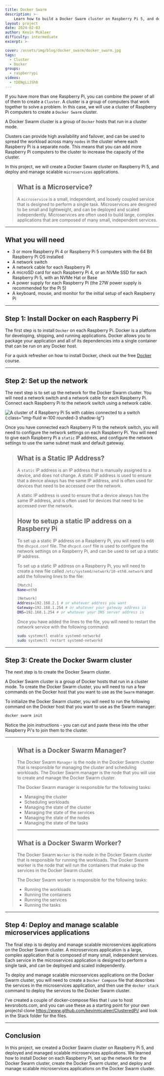 ```yaml
---
title: Docker Swarm
description: >-
    Learn how to build a Docker Swarm cluster on Raspberry Pi 5, and deploy and manage scalable microservices applications.
layout: project
date: 2024-02-03
author: Kevin McAleer
difficulty: intermediate
excerpt: >-

cover: /assets/img/blog/docker_swarm/docker_swarm.jpg
tags:
  - Cluster
  - Docker
groups:
  - raspberrypi
videos:
  - tDENgLiJSh0
---
```


If you have more than one Raspberry Pi, you can combine the power of all of them to create a `Cluster`. A cluster is a group of computers that work together to solve a problem. In this case, we will use a cluster of Raspberry Pi computers to create a `Docker Swarm` cluster.

A Docker Swarm cluster is a group of `Docker` hosts that run in a cluster mode. 

Clusters can provide high availability and failover, and can be used to spread the workload across many `nodes` in the cluster where each Raspberry Pi is a separate node. This means that you can add more Raspberry Pi computers to the cluster to increase the capacity of the cluster.

In this project, we will create a Docker Swarm cluster on Raspberry Pi 5, and deploy and manage scalable `microservices` applications.

> ## What is a Microservice?
>
> A `microservice` is a small, independent, and loosely coupled service that is designed to perform a single task. Microservices are designed to be small and lightweight, and can be deployed and scaled independently. Microservices are often used to build large, complex applications that are composed of many small, independent services.

---

## What you will need

- 3 or more Raspberry Pi 4 or Raspberry Pi 5 computers with the 64 Bit Raspberry Pi OS installed
- A network switch
- A network cable for each Raspberry Pi
- A microSD card for each Raspberry Pi 4, or an NVMe SSD for each Raspberry Pi 5, with an NVMe Hat or Base
- A power supply for each Raspberry Pi (the 27W power supply is recommended for the Pi 5)
- A keyboard, mouse, and monitor for the initial setup of each Raspberry Pi

---

## Step 1: Install Docker on each Raspberry Pi

The first step is to install `Docker` on each Raspberry Pi. Docker is a platform for developing, shipping, and running applications. Docker allows you to package your application and all of its dependencies into a single container that can be run on any Docker host.

For a quick refresher on how to install Docker, check out the free [Docker](/learn/docker/) course.

---

## Step 2: Set up the network

The next step is to set up the network for the Docker Swarm cluster. You will need a network switch and a network cable for each Raspberry Pi. Connect each Raspberry Pi to the network switch using a network cable.

![A cluster of 4 Raspberry Pi 5s with cables connected to a switch](/assets/img/blog/docker_swarm/network.jpg){:class="img-fluid w-100 rounded-3 shadow-lg"}

Once you have connected each Raspberry Pi to the network switch, you will need to configure the network settings on each Raspberry Pi. You will need to give each Raspberry Pi a `static` IP address, and configure the network settings to use the same subnet mask and default gateway.

> ## What is a Static IP Address?
>
> A `static` IP address is an IP address that is manually assigned to a device, and does not change. A static IP address is used to ensure that a device always has the same IP address, and is often used for devices that need to be accessed over the network.
>
> A static IP address is used to ensure that a device always has the same IP address, and is often used for devices that need to be accessed over the network.
>
> ## How to setup a static IP address on a Raspberry Pi
>
> To set up a static IP address on a Raspberry Pi, you will need to edit the `dhcpcd.conf` file. The `dhcpcd.conf` file is used to configure the network settings on a Raspberry Pi, and can be used to set up a static IP address.
>
> To set up a static IP address on a Raspberry Pi, you will need to create a new file called `/etc/systemd/network/10-eth0.network` and add the following lines to the file:
>
> ```bash
> [Match]
> Name=eth0
>
> [Network]
> Address=192.168.2.1 # or whatever address you want
> Gateway=192.168.1.254 # or whatever your gateway address is
> DNS=192.168.1.254 # or whatever your DNS server address is
> ```
>
> Once you have added the lines to the file, you will need to restart the network service with the following command:
>
> ```bash
> sudo systemctl enable systemd-networkd
> sudo systemctl restart systemd-networkd
> ```

---

## Step 3: Create the Docker Swarm cluster

The next step is to create the Docker Swarm cluster.

A Docker Swarm cluster is a group of Docker hosts that run in a cluster mode. To create the Docker Swarm cluster, you will need to run a few commands on the Docker host that you want to use as the `Swarm` manager.

To initialize the Docker Swarm cluster, you will need to run the following command on the Docker host that you want to use as the Swarm manager:

```bash
docker swarm init
```

Notice the join instructions - you can cut and paste these into the other Raspberry Pi's to join them to the cluster.

---

> ## What is a Docker Swarm Manager?
>
> The Docker Swarm `Manager` is the node in the Docker Swarm cluster that is responsible for managing the cluster and scheduling workloads. The Docker Swarm manager is the node that you will use to create and manage the Docker Swarm cluster.
>
> The Docker Swarm manager is responsible for the following tasks:
>
> - Managing the cluster
> - Scheduling workloads
> - Managing the state of the cluster
> - Managing the state of the services
> - Managing the state of the nodes
> - Managing the state of the tasks
>
> ---
>
> ## What is a Docker Swarm Worker?
>
> The Docker Swarm `Worker` is the node in the Docker Swarm cluster that is responsible for running the workloads. The Docker Swarm worker is the node that will run the containers that make up the services in the Docker Swarm cluster.
>
> The Docker Swarm worker is responsible for the following tasks:
>
> - Running the workloads
> - Running the containers
> - Running the services
> - Running the tasks

---

## Step 4: Deploy and manage scalable microservices applications

The final step is to deploy and manage scalable microservices applications on the Docker Swarm cluster. A microservices application is a large, complex application that is composed of many small, independent services. Each service in the microservices application is designed to perform a single task, and can be deployed and scaled independently.

To deploy and manage scalable microservices applications on the Docker Swarm cluster, you will need to create a `Docker Compose` file that describes the services in the microservices application, and then use the `docker stack` command to deploy the services to the Docker Swarm cluster.

I've created a couple of docker-compose files that I use to host kevsrobots.com, and you can use these as a starting point for your own projectsl clone <https://www.github.com/kevinmcaleer/ClusteredPi/> and look in the Stack folder for the files.

---

## Conclusion

In this project, we created a Docker Swarm cluster on Raspberry Pi 5, and deployed and managed scalable microservices applications. We learned how to install Docker on each Raspberry Pi, set up the network for the Docker Swarm cluster, create the Docker Swarm cluster, and deploy and manage scalable microservices applications on the Docker Swarm cluster.